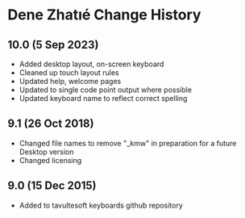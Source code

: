 Dene Zhatıé Change History
============================
10.0 (5 Sep 2023)
-----------------
* Added desktop layout, on-screen keyboard
* Cleaned up touch layout rules
* Updated help, welcome pages
* Updated to single code point output where possible
* Updated keyboard name to reflect correct spelling

9.1 (26 Oct 2018)
-----------------
* Changed file names to remove "_kmw" in preparation for a future Desktop version
* Changed licensing

9.0 (15 Dec 2015)
-----------------

* Added to tavultesoft keyboards github repository
